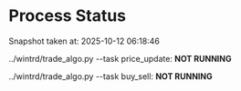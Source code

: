 # Process Status

Snapshot taken at: 2025-10-12 06:18:46

../wintrd/trade_algo.py --task price_update: **NOT RUNNING**

../wintrd/trade_algo.py --task buy_sell: **NOT RUNNING**

